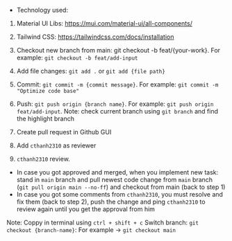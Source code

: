 * Technology used:
1. Material UI Libs: https://mui.com/material-ui/all-components/
2. Tailwind CSS: https://tailwindcss.com/docs/installation


1. Checkout new branch from main: git checkout -b feat/{your-work}. For example: `git checkout -b feat/add-input`
2. Add file changes: `git add .` or `git add {file path}`
3. Commit: `git commit -m {commit message}`. For example: `git commit -m "Optimize code base"`
4. Push: `git push origin {branch name}`. For example: `git push origin feat/add-input`. Note: check current branch using `git branch` and find the highlight branch
5. Create pull request in Github GUI
6. Add `cthanh2310` as reviewer
7. `cthanh2310` review. 
 - In case you got approved and merged, when you implement new task: stand in `main` branch and pull newest code change from `main` branch (`git pull origin main --no-ff`) and checkout from main (back to step 1)
 - In case you got some comments from `cthanh2310`, you must resolve and fix them (back to step 2), push the change and ping `cthanh2310` to review again until you get the approval from him

Note: Coppy in terminal using `ctrl + shift + c`
Switch branch: `git checkout {branch-name}`: For example -> `git checkout main`
